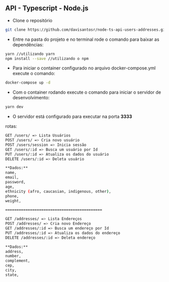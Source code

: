 ## API - Typescript - Node.js

- Clone o repositório

```bash
git clone https://github.com/davisantosr/node-ts-api-users-addresses.git
```

- Entre na pasta do projeto e no terminal rode o comando para baixar as dependências:

```bash
yarn //utilizando yarn
npm install --save //utilizando o npm
```

- Para iniciar o container configurado no arquivo docker-compose.yml execute o comando:

```bash
docker-compose up -d
```

- Com o container rodando execute o comando para iniciar o servidor de desenvolvimento:

```bash
yarn dev
```

- O servidor está configurado para executar na porta **3333**

rotas:

```bash
GET /users/ => Lista Usuários
POST /users/ => Cria novo usuário
POST /users/session => Inicia sessão
GET /users/:id => Busca um usuário por Id
PUT /users/:id => Atualiza os dados do usuário
DELETE /users/:id => Deleta usuário

**Dados:**
name,
email,
password,
age,
ethnicity (afro, caucasian, indigenous, other),
phone,
weight,

===========================================

GET /addresses/ => Lista Endereços
POST /addresses/ => Cria novo Endereço
GET /addresses/:id => Busca um endereço por Id
PUT /addresses/:id => Atualiza os dados do endereço
DELETE /addresses/:id => Deleta endereço

**Dados:**
address,
number,
complement,
cep,
city,
state,

```
